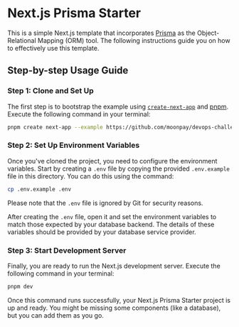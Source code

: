 # Next.js Prisma Starter

This is a simple Next.js template that incorporates [Prisma](https://prisma.io/) as the Object-Relational Mapping (ORM) tool. The following instructions guide you on how to effectively use this template.

## Step-by-step Usage Guide

### Step 1: Clone and Set Up

The first step is to bootstrap the example using [`create-next-app`](https://github.com/vercel/next.js/tree/canary/packages/create-next-app) and [pnpm](https://pnpm.io/installation). Execute the following command in your terminal:

```bash
pnpm create next-app --example https://github.com/moonpay/devops-challenge
```

### Step 2: Set Up Environment Variables

Once you've cloned the project, you need to configure the environment variables. Start by creating a `.env` file by copying the provided `.env.example` file in this directory. You can do this using the command:

```bash
cp .env.example .env
```
Please note that the `.env` file is ignored by Git for security reasons.

After creating the `.env` file, open it and set the environment variables to match those expected by your database backend. The details of these variables should be provided by your database service provider.

### Step 3: Start Development Server

Finally, you are ready to run the Next.js development server. Execute the following command in your terminal:

```bash
pnpm dev
```

Once this command runs successfully, your Next.js Prisma Starter project is up and ready. You might be missing some components (like a database), but you can add them as you go.
